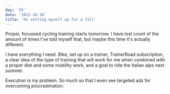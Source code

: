 ```yaml
---
day: '55'
date: '2022-10-10'
title: 'On setting myself up for a fall'
---
```


Proper, focussed cycling training starts tomorrow. I have lost count of the amount of times I've told myself that, but maybe this time it's actually different.

I have everything I need. Bike, set up on a trainer, TrainerRoad subscription, a clear idea of the type of training that will work for me when combined with a proper diet and some mobility work, and a goal to ride the Italian alps next summer.

Execution is my problem. So much so that I even see targeted ads for overcoming procrastination.
